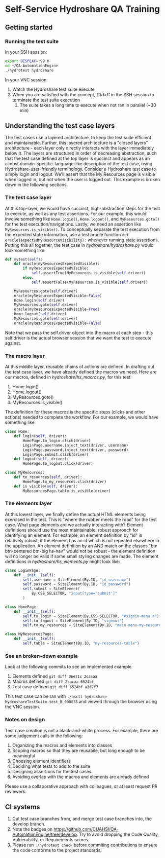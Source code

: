 # Self-Service Hydroshare QA Training

## Getting started

### Running the test suite

In your SSH session:
```bash
export DISPLAY=:99.0
cd ~/QA-AutomationEngine
./hydrotest hydroshare
```

In your VNC session:
1. Watch the Hydroshare test suite execute
1. When you are satisfied with the concept, _Ctrl+C_ in the SSH session to terminate the test suite execution
   1. The suite takes a long time to execute when not ran in parallel (~30 min)

## Understanding the test case layers

The test cases use a layered architecture, to keep the test suite efficient and maintainable.  Further, this layered architecture is a "closed layers" architecture - each layer only directly interacts with the layer immediately below it.  The layers are structured in order of decreasing abstraction, such that the test case defined at the top layer is succinct and appears as an almost domain-specific-language-like description of the test case, using Hydroshare-user-friendly terminology.  Consider a Hydroshare test case to simply login and logout.  We'll assert that the My Resources page is visible when logged in, but not when the user is logged out.  This example is broken down in the following sections.

### The test case layer

At this top-layer, we would have succinct, high-abstraction steps for the test to execute, as well as any test assertions.  For our example, this would involve something like `Home.login()`, `Home.logout()`, and `MyResources.goto()` for the test execution/navigations.  Lastly, we need an assertion like `MyResources.is_visible()`.  To conceptually separate the test execution from the expected state information, use a test oracle function `def oracle(expectedMyResourceVisibility):` whenever running state assertions.  Putting this all together, the test case in _hydroshare/hydroshare.py_ would look something like:

```python
def mytest(self):
    def oracle(myResourcesExpectedVisible):
        if myResourcesExpectedVisible:
            self.assertTrue(MyResources.is_visible(self.driver))
        else:
            self.assertFalse(MyResources.is_visible(self.driver))

    MyResources.goto(self.driver)
    oracle(myResourcesExpectedVisible=False)
    Home.login(self.driver)
    MyResources.goto(self.driver)
    oracle(myResourcesExpectedVisible=True)
    Home.logout(self.driver)
    MyResources.goto(self.driver)
    oracle(myResourcesExpectedVisible=False)
```

Note that we pass the self.driver object into the macro at each step - this self.driver is the actual browser session that we want the test to execute against.

### The macro layer

At this middle layer, reusable chains of actions are defined.  In drafting out the test case layer, we have already defined the macros we need.  Here are our macros, defined in _hydroshare/hs_macros.py_, for this test:

1. Home.login()
1. Home.logout()
1. MyResources.goto()
1. MyResources.is_visible()

The definition for these macros is the specific steps (clicks and other actions) needed to complete the workflow. For our example, we would have something like:

```python
class Home:
    def login(self, driver):
        HomePage.to_login.click(driver)
        LoginPage.username.inject_text(driver, username)
        LoginPage.password.inject_text(driver, password)
        LoginPage.submit.click(driver)
    def logout(self, driver):
        HomePage.to_logout.click(driver)

class MyResources:
    def to_resources(self, driver):
        HomePage.to_my_resources.click(driver)
    def is_visible(self, driver):
        MyResourcesPage.table.is_visible(driver)
```

### The elements layer

At this lowest layer, we finally define the actual HTML elements being exercised in the test.  This is "where the rubber meets the road" for the test case.  What page elements are we actually interacting with?  Element definitions should use the most maintainable, robust approach for identifying an element.  For example, an element definition by "id" is relatively robust, if the element has an id which is not repeated elsewhere in the application.  An element definition by an AND match on the classes "btn btn-centered btn-big hs-nav" would not be robust - the element definition will no longer be valid if some small styling changes are made.  The element definitions in _hydroshare/hs_elements.py_ might look like:

```python
class LoginPage:
    def __init__(self):
        self.username = SiteElement(By.ID, "id_username")
        self.password = SiteElement(By.ID, "id_password")
        self.submit = SiteElement(
            By.CSS_SELECTOR, "input[type='submit']"
        )

class HomePage:
    def __init__(self):
        self.to_login = SiteElement(By.CSS_SELECTOR, "#signin-menu a")
        self.to_logout = SiteElement(By.ID, "signout")
        self.to_my_resources = SiteElement(By.ID, "main-menu-my-resources")

class MyResourcesPage:
    def __init__(self):
        self.table = SiteElement(By.ID, "my-resources-table")
```

### See an broken-down example

Look at the following commits to see an implemented example.
1. Elements defined `git diff 06e71c 2cacaa`
1. Macros defined `git diff 2cacaa 6524bf`
1. Test case defined `git diff 6524bf a267f7`

This test case can be ran with `./hsctl hydroshare HydroshareTestSuite.test_B_000035` and viewed through the browser using the VNC session.

### Notes on design

Test case creation is not a black-and-white process.  For example, there are some judgement calls in the following:
1. Organizing the macros and elements into classes
1. Scoping macros so that they are reusabile, but long enough to be meaningful
1. Choosing element identifiers
1. Deciding what tests to add to the suite
1. Designing assertions for the test cases
1. Avoiding overlap with the macros and elements are already defined

Please use a collaborative approach with colleagues, or at least request PR reviewers.

## CI systems

1. Cut test case branches from, and merge test case branches into, the develop branch.
1. Note the badges on https://github.com/CUAHSI/QA-AutomationEngine/tree/develop.  Try to avoid dropping the Code Quality, Vulnerability, or Requirements scores.
1. Please run `./hydrotest check` before commiting contributions to ensure the code conforms to the project standards.